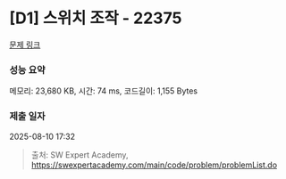 # [D1] 스위치 조작 - 22375 

[문제 링크](https://swexpertacademy.com/main/code/problem/problemDetail.do?contestProbId=AZHA7Cn6ZgsDFAQP) 

### 성능 요약

메모리: 23,680 KB, 시간: 74 ms, 코드길이: 1,155 Bytes

### 제출 일자

2025-08-10 17:32



> 출처: SW Expert Academy, https://swexpertacademy.com/main/code/problem/problemList.do